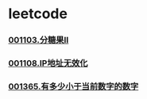 # leetcode

### []()
### [001103.分糖果II](https://github.com/vjudge/leetcode/tree/master/001103.分糖果II)
### []()
### [001108.IP地址无效化](https://github.com/vjudge/leetcode/tree/master/001108.IP地址无效化)
### []()
### [001365.有多少小于当前数字的数字](https://github.com/vjudge/leetcode/tree/master/001365.有多少小于当前数字的数字)
### []()

